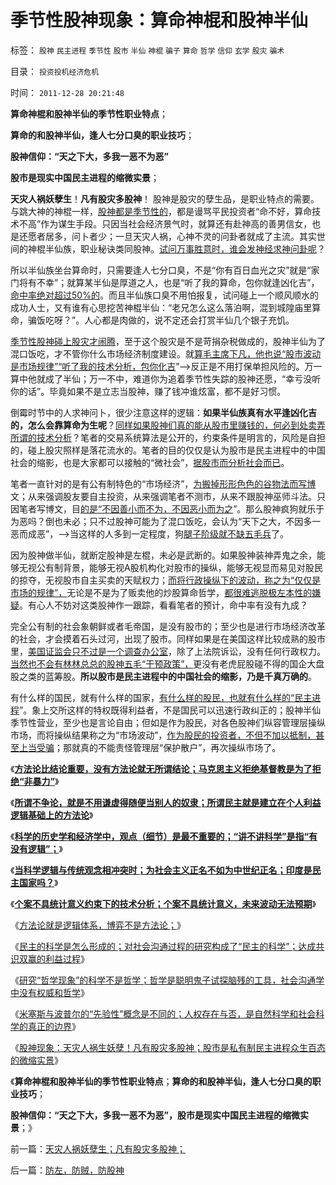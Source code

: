 # 季节性股神现象：算命神棍和股神半仙

标签： `股神` `民主进程` `季节性` `股市` `半仙` `神棍` `骗子` `算命` `哲学` `信仰` `玄学` `股灾` `骗术` 

目录： `投资投机经济危机`

时间： `2011-12-28 20:21:48`

**算命神棍和股神半仙的季节性职业特点**；

**算命的和股神半仙，逢人七分口臭的职业技巧**；

**股神信仰：“天之下大，多我一恶不为恶”**

**股市是现实中国民主进程的缩微实景**；

**天灾人祸妖孽生**！**凡有股灾多股神**！ 股神是股灾的孽生品，是职业特点的需要。与跳大神的神棍一样，[股神都是季节性的](../../../2010/9/29/股神的季节性，持股过节将获利.md)，都是谩骂平民投资者“命不好，算命技术不高”作为谋生手段。只因当社会经济景气时，就算还有赴神高的善男信女，也是还愿者居多，问卜者少；一旦天灾人祸，心神不灵的问卦者就成了主流。其实世间的神棍半仙族，职业秘诀类同股神。[试问万事胜意时，谁会发神经求神问卦呢](../../../2011/12/27/方法论就是逻辑体系，博弈不是方法论.md)？

所以半仙族坐台算命时，只需要逢人七分口臭，不是“你有百日血光之灾”就是“家门将有不幸”；就算某半仙是厚道之人，也是“听了我的算命，包你就逢凶化吉”，[命中率绝对超过50%的](../../../2011/7/8/股神骂股民（命中机率＝亏损概率）；.md)。而且半仙族口臭不用怕报复，试问碰上一个顺风顺水的成功人士，又有谁有心思挖苦神棍半仙：“老兄怎么这么落泊啊，混到城隍庙里算命，骗饭吃呀？”。人心都是肉做的，说不定还会打赏半仙几个银子充饥。

[季节性股神碰上股灾才闹腾](../../../2010/5/19/股市暴跌看国民劣根性；场外资金入场了.md)，至于这个股灾是不是苛捐杂税做成的，股神半仙为了混口饭吃，才不管你什么市场经济制度建设。就[算毛主席下凡，他也说“股市波动是市场规律”“听了我的技术分析，包你化吉](../../../2011/12/27/机构做庄操纵期货指数，是波动的原因.md)”——>反正是不用打保单担风险的。万一算中他就成了半仙；万一不中，难道你为追着季节性失踪的股神还愿，“幸亏没听你的话”。毕竟如果不是立志当股神，赚了钱冲谁炫富，都不是好习惯。

倒霉时节中的人求神问卜，很少注意这样的逻辑：**如果半仙族真有水平逢凶化吉的，怎么会靠算命为生呢**？[同样如果股神们真的能从股市里赚钱的，何必到处卖弄所谓的技术分析](../../../2011/12/27/个案不具统计意义约束下的技术分析，未来波动无法预期.md)？笔者的交易系统算法是公开的，约束条件是明言的，风险是自担的，碰上股灾照样是落花流水的。笔者的目的仅仅是认为股市是民主进程中的中国社会的缩影，也是大家都可以接触的“微社会”，[据股市而分析社会而已](../../../2011/4/29/股民的民主素质可能较高.md)。

笔者一直针对的是有公有制特色的“市场经济”，[为搬掉形形色色的谷物法而写博](../../../2011/12/22/“向国企倾斜”只不过是股市中的谷物法.md)文；从来强调股友要自主投资，从来强调笔者不测市，从来不跟股神巫师斗法。只因笔者写博文，目[的是“不因善小而不为，不因恶小而为之](../../../2009/7/9/勿因善小而不为，勿因恶小而为之.md)”。那么股神疯狗就乐于为恶吗？倒也未必；只不过股神可能为了混口饭吃，会认为“天下之大，不因多一恶而成恶”，——>当这样的人多到一定程度，狗[腿子阶级就不缺五毛兵](../../../2009/8/24/五毛凶猛谁敢为市场公平说话？.md)了。

因为股神做半仙，就断定股神是左棍，未必是武断的。如果股神装神弄鬼之余，能够无视公有制背景，能够无视A股机构化对股市的操纵，能够无视显而易见对股民的掠夺，无视股市自主买卖的天赋权力；[而将行政操纵下的波动，称之为“仅仅是市场的规律”，](../../../2011/12/20/A股太成熟了，成熟得反应出国企上市公司毫无生气.md)无论是不是为了贩卖他的炒股算命哲学，[都很难逃脱极左本性的嫌疑](../../../2011/5/18/否定市场的五毛股神信仰什么？.md)。有心人不妨对这类股神作一跟踪，看看笔者的预计，命中率有没有九成？

完全公有制的社会象朝鲜或者毛帝国，是没有股市的；至少也是进行市场经济改革的社会，才会摸着石头过河，出现了股市。同样如果是在美国这样比较成熟的股市里，[美国证监会只不过是一个调查办公室](../../../2011/10/1/美国证监会的权限，不及中国城管.md)，除了上法院诉讼，没有任何行政权力。[当然也不会有林林总总的股神五毛“干预政策”，](../../../2011/12/22/经济学让您明白股神唱空唱多背后的玄妙.md)更没有老虎屁股碰不得的国企大盘股之类的蓝筹股。**所以股市是民主进程中的中国社会的缩影，乃是千真万确的**。

有什么样的国民，就有什么样的国家，[有什么样的股民，也就有什么样的“民主进程](../../../2010/8/31/股民想赚钱就不能做“贪民”.md)”。象上交所这样的特权既得利益者，不是国民可以迅速行政纠正的；股神半仙季节性营业，至少也是言论自由；但如是作为股民，对各色股神们纵容管理层操纵市场，而将操纵结果称之为“市场波动”，[作为股民的投资者，不但不加以抵制，甚至上当受骗](../../../2011/12/19/道德股神“唱衰股民”与“看空／唱空中国”不同.md)；那就真的不能责怪管理层“保护散户”，再次操纵市场了。

《[**方法论比结论重要，没有方法论就无所谓结论；马克思主义拒绝基督教是为了拒绝“非暴力”**](../../../2011/12/27/方法论比结论重要，没有方法论就无所谓观点.md)》

《[**所谓不争论，就是不用谦虚得随便当别人的奴隶；所谓民主就是建立在个人利益逻辑基础上的方法论**](../../../2011/12/27/不用谦虚得随便当别人的奴隶.md)》

《[**科学的历史学和经济学中，观点（细节）是最不重要的；“讲不讲科学”是指“有没有逻辑”；**](../../../2011/12/27/不用谦虚得随便当别人的奴隶.md)》

《[**当科学逻辑与传统观念相冲突时；为社会主义正名不如为中世纪正名；印度是民主国家吗？**](../../../2011/12/27/当科学与传统观念冲突；为社会主义正名,和印度的民主.md)》

《[**个案不具统计意义约束下的技术分析；个案不具统计意义，未来波动无法预期**](../../../2011/12/27/个案不具统计意义约束下的技术分析，未来波动无法预期.md)》

《[方法论就是逻辑体系，博弈不是方法论；](../../../2011/12/27/方法论就是逻辑体系，博弈不是方法论.md)》

《[民主的科学是怎么形成的；对社会沟通过程的研究构成了“民主的科学”；达成共识双赢的利益过程](../../../2011/12/28/民主的科学是怎么形成的.md)》

《[研究“哲学现象”的科学不是哲学；哲学是聪明鬼子试探脑残的工具，社会沟通学中没有权威和哲学](../../../2011/12/28/研究“哲学现象”的科学不是哲学.md)》

《[米塞斯与波普尔的“先验性”概念是不同的；人权存在与否，是自然科学和社会科学的真正的边界](../../../2011/12/28/米塞斯和波普尔的不同“先验性”和社会性科学标准.md)》

《[股神现象：天灾人祸生妖孽！凡有股灾多股神；股市是私有制民主进程众生百态的微缩实景](../../../2011/12/28/天灾人祸妖孽生；凡有股灾多股神；.md)》

《**算命神棍和股神半仙的季节性职业特点**；**算命的和股神半仙，逢人七分口臭的职业技巧**；

**股神信仰：“天之下大，多我一恶不为恶”，股市是现实中国民主进程的缩微实景**；》



前一篇：[天灾人祸妖孽生；凡有股灾多股神；](../../../2011/12/28/天灾人祸妖孽生；凡有股灾多股神；.md)

后一篇：[防左，防贼，防股神](../../../2011/12/28/防左，防贼，防股神.md)